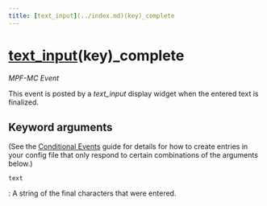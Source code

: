```yaml
---
title: [text_input](../index.md)(key)_complete
---
```


# [text_input](../index.md)(key)_complete


*MPF-MC Event*

This event is posted by a *text_input* display widget when the entered
text is finalized.

## Keyword arguments

(See the [Conditional Events](overview/conditional.md)
guide for details for how to create entries in your config file that
only respond to certain combinations of the arguments below.)

`text`

:   A string of the final characters that were entered.
